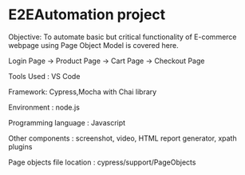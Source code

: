# E2EAutomation project
Objective: To automate basic but critical functionality of E-commerce webpage using Page Object Model is covered here.

Login Page -> Product Page -> Cart Page -> Checkout Page

Tools Used : VS Code

Framework: Cypress,Mocha with Chai library

Environment : node.js

Programming language : Javascript

Other components : screenshot, video, HTML report generator, xpath plugins

Page objects file location : cypress/support/PageObjects
